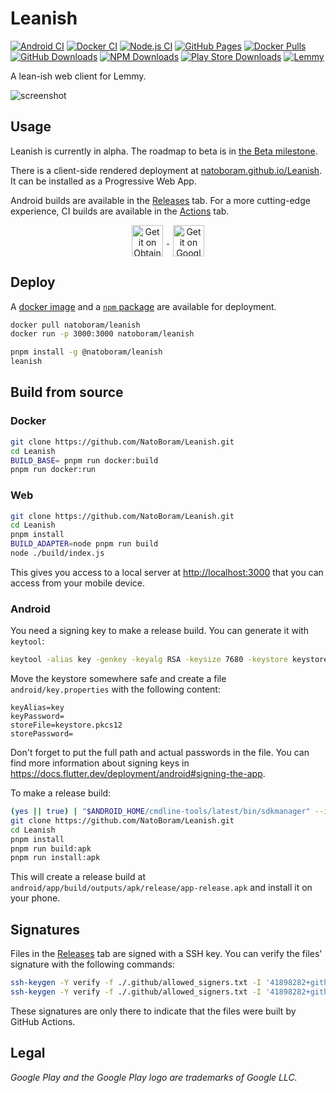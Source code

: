 # Leanish

[![Android CI](https://github.com/NatoBoram/Leanish/actions/workflows/android.yaml/badge.svg)](https://github.com/NatoBoram/Leanish/actions/workflows/android.yaml) [![Docker CI](https://github.com/NatoBoram/Leanish/actions/workflows/docker.yaml/badge.svg)](https://github.com/NatoBoram/Leanish/actions/workflows/docker.yaml) [![Node.js CI](https://github.com/NatoBoram/Leanish/actions/workflows/node.js.yaml/badge.svg)](https://github.com/NatoBoram/Leanish/actions/workflows/node.js.yaml) [![GitHub Pages](https://github.com/NatoBoram/Leanish/actions/workflows/github-pages.yaml/badge.svg)](https://github.com/NatoBoram/Leanish/actions/workflows/github-pages.yaml) [![Docker Pulls](https://img.shields.io/docker/pulls/natoboram/leanish?logo=docker)](https://hub.docker.com/repository/docker/natoboram/leanish) [![GitHub Downloads](https://img.shields.io/github/downloads/NatoBoram/Leanish/total?logo=github)](https://github.com/NatoBoram/Leanish/releases) [![NPM Downloads](https://img.shields.io/npm/dt/%40natoboram/leanish?logo=npm)](https://www.npmjs.com/package/@natoboram/leanish) [![Play Store Downloads](https://img.shields.io/endpoint?url=https%3A%2F%2Fplay.cuzi.workers.dev%2Fplay%3Fi%3Dcom.natoboram.leanish%26m%3D%24installs&logo=Google%20Play&label=downloads)](https://play.google.com/store/apps/details?id=com.natoboram.leanish) [![Lemmy](https://img.shields.io/lemmy/leanish%40lemmy.world?logo=lemmy&label=leanish%40lemmy.world)](https://natoboram.github.io/Leanish/lemm.ee/c/leanish@lemmy.world)

A lean-ish web client for Lemmy.

![screenshot](https://github.com/NatoBoram/Leanish/assets/10495562/20940830-92be-4a61-8f44-3a85efec0ac8)

## Usage

Leanish is currently in alpha. The roadmap to beta is in [the Beta milestone](https://github.com/NatoBoram/Leanish/milestone/1).

There is a client-side rendered deployment at [natoboram.github.io/Leanish](https://natoboram.github.io/Leanish). It can be installed as a Progressive Web App.

Android builds are available in the [Releases](https://github.com/NatoBoram/Leanish/releases) tab. For a more cutting-edge experience, CI builds are available in the [Actions](https://github.com/NatoBoram/Leanish/actions/workflows/android.yaml) tab.

<div style="text-align: center">
	<a href="https://github.com/ImranR98/Obtainium">
		<img
			align="center"
			alt="Get it on Obtainium"
			height="50"
			hspace="6"
			src="https://github.com/NatoBoram/Leanish/assets/10495562/ff726d91-8065-483b-a277-57b3c237f9a9"
		/>
	</a>
	<a href="https://play.google.com/store/apps/details?id=com.natoboram.leanish">
		<img
			align="center"
			alt="Get it on Google Play"
			height="50"
			hspace="6"
			src="https://github.com/NatoBoram/Leanish/assets/10495562/f2139ad0-397f-4259-86e5-f24f86ea7e63"
		/>
	</a>
</div>

## Deploy

A [docker image](https://hub.docker.com/repository/docker/natoboram/leanish) and a [`npm` package](https://www.npmjs.com/package/@natoboram/leanish) are available for deployment.

```sh
docker pull natoboram/leanish
docker run -p 3000:3000 natoboram/leanish
```

```sh
pnpm install -g @natoboram/leanish
leanish
```

## Build from source

### Docker

```sh
git clone https://github.com/NatoBoram/Leanish.git
cd Leanish
BUILD_BASE= pnpm run docker:build
pnpm run docker:run
```

### Web

```sh
git clone https://github.com/NatoBoram/Leanish.git
cd Leanish
pnpm install
BUILD_ADAPTER=node pnpm run build
node ./build/index.js
```

This gives you access to a local server at <http://localhost:3000> that you can access from your mobile device.

### Android

You need a signing key to make a release build. You can generate it with `keytool`:

```sh
keytool -alias key -genkey -keyalg RSA -keysize 7680 -keystore keystore.pkcs12 -v -validity 36525
```

Move the keystore somewhere safe and create a file `android/key.properties` with the following content:

```properties
keyAlias=key
keyPassword=
storeFile=keystore.pkcs12
storePassword=
```

Don't forget to put the full path and actual passwords in the file. You can find more information about signing keys in <https://docs.flutter.dev/deployment/android#signing-the-app>.

To make a release build:

```sh
(yes || true) | "$ANDROID_HOME/cmdline-tools/latest/bin/sdkmanager" --install "build-tools;33.0.2" "platforms;android-33"
git clone https://github.com/NatoBoram/Leanish.git
cd Leanish
pnpm install
pnpm run build:apk
pnpm run install:apk
```

This will create a release build at `android/app/build/outputs/apk/release/app-release.apk` and install it on your phone.

## Signatures

Files in the [Releases](https://github.com/NatoBoram/Leanish/releases) tab are signed with a SSH key. You can verify the files' signature with the following commands:

```sh
ssh-keygen -Y verify -f ./.github/allowed_signers.txt -I '41898282+github-actions[bot]@users.noreply.github.com' -n file -s app-release.apk.sig < app-release.apk
ssh-keygen -Y verify -f ./.github/allowed_signers.txt -I '41898282+github-actions[bot]@users.noreply.github.com' -n file -s natoboram-leanish-*.tgz.sig < natoboram-leanish-*.tgz
```

These signatures are only there to indicate that the files were built by GitHub Actions.

## Legal

_Google Play and the Google Play logo are trademarks of Google LLC._
